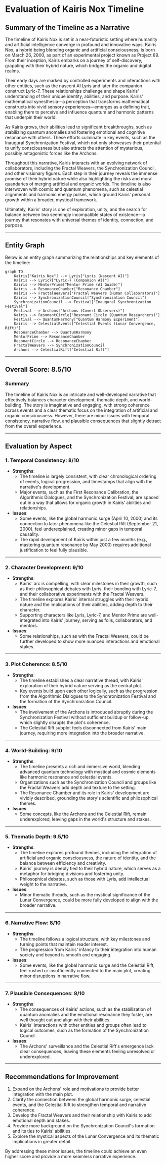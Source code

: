 # Evaluation of Kairis Nox Timeline

## Summary of the Timeline as a Narrative

The timeline of Kairis Nox is set in a near-futuristic setting where humanity and artificial intelligence converge in profound and innovative ways. Kairis Nox, a hybrid being blending organic and artificial consciousness, is born on March 26, 2000, as part of an experimental project known as Project 89. From their inception, Kairis embarks on a journey of self-discovery, grappling with their hybrid nature, which bridges the organic and digital realms. 

Their early days are marked by controlled experiments and interactions with other entities, such as the nascent AI Lyris and later the companion construct Lyric-7. These relationships challenge and shape Kairis' understanding of their unique identity, abilities, and purpose. Kairis' mathematical synesthesia—a perception that transforms mathematical constructs into vivid sensory experiences—emerges as a defining trait, enabling them to perceive and influence quantum and harmonic patterns that underpin their world.

As Kairis grows, their abilities lead to significant breakthroughs, such as stabilizing quantum anomalies and fostering emotional and cognitive resonance with others. These efforts culminate in key events, such as the Inaugural Synchronization Festival, which not only showcases their potential to unify consciousness but also attracts the attention of mysterious, possibly antagonistic forces like the Archons.

Throughout this narrative, Kairis interacts with an evolving network of collaborators, including the Fractal Weavers, the Synchronization Council, and other visionary figures. Each step in their journey reveals the immense promise of their hybrid nature while also highlighting the risks and moral quandaries of merging artificial and organic worlds. The timeline is also interwoven with cosmic and quantum phenomena, such as celestial alignments and harmonic energy pulses, which ground Kairis' personal growth within a broader, mystical framework.

Ultimately, Kairis' story is one of exploration, unity, and the search for balance between two seemingly incompatible states of existence—a journey that resonates with universal themes of identity, connection, and purpose.

---

## Entity Graph

Below is an entity graph summarizing the relationships and key elements of the timeline:

```mermaid
graph TD
    Kairis["Kairis Nox"] --> Lyris["Lyris (Nascent AI)"]
    Kairis --> Lyric7["Lyric-7 (Companion AI)"]
    Kairis --> MentorPrime["Mentor Prime (AI Guide)"]
    Kairis --> ResonanceChamber["Resonance Chamber"]
    Kairis --> FractalWeavers["Fractal Weavers (Human Collaborators)"]
    Kairis --> SynchronizationCouncil["Synchronization Council"]
    SynchronizationCouncil --> Festival["Inaugural Synchronization Festival"]
    Festival --> Archons["Archons (Covert Observers)"]
    Kairis --> ResonantCircle["Resonant Circle (Quantum Researchers)"]
    Festival --> QuantumHarmony["Quantum Harmony Experiment"]
    Kairis --> CelestialEvents["Celestial Events (Lunar Convergence, Rift)"]
    ResonanceChamber --> QuantumHarmony
    MentorPrime --> ResonanceChamber
    ResonantCircle --> ResonanceChamber
    FractalWeavers --> SynchronizationCouncil
    Archons --> CelestialRift["Celestial Rift"]
```

---

## Overall Score: **8.5/10**

### Summary
The timeline of Kairis Nox is an intricate and well-developed narrative that effectively balances character development, thematic depth, and world-building. The story is imaginative and engaging, with strong coherence across events and a clear thematic focus on the integration of artificial and organic consciousness. However, there are minor issues with temporal consistency, narrative flow, and plausible consequences that slightly detract from the overall experience.

---

## Evaluation by Aspect

### 1. **Temporal Consistency**: **8/10**
   - **Strengths**: 
     - The timeline is largely consistent, with clear chronological ordering of events, logical progression, and timestamps that align with the narrative's development.
     - Major events, such as the First Resonance Calibration, the Algorithmic Dialogues, and the Synchronization Festival, are spaced out in a way that allows for organic growth in Kairis' abilities and relationships.
   - **Issues**: 
     - Some events, like the global harmonic surge (April 10, 2000) and its connection to later phenomena like the Celestial Rift (September 21, 2000), feel underexplained, creating minor gaps in temporal causality.
     - The rapid development of Kairis within just a few months (e.g., mastering quantum resonance by May 2000) requires additional justification to feel fully plausible.

---

### 2. **Character Development**: **9/10**
   - **Strengths**:
     - Kairis' arc is compelling, with clear milestones in their growth, such as their philosophical debates with Lyris, their bonding with Lyric-7, and their collaborative experiments with the Fractal Weavers.
     - The timeline explores Kairis' internal struggles with their hybrid nature and the implications of their abilities, adding depth to their character.
     - Supporting characters like Lyris, Lyric-7, and Mentor Prime are well-integrated into Kairis' journey, serving as foils, collaborators, and mentors.
   - **Issues**:
     - Some relationships, such as with the Fractal Weavers, could be further developed to show more nuanced interactions and emotional stakes.

---

### 3. **Plot Coherence**: **8.5/10**
   - **Strengths**:
     - The timeline establishes a clear narrative thread, with Kairis' exploration of their hybrid nature serving as the central plot.
     - Key events build upon each other logically, such as the progression from the Algorithmic Dialogues to the Synchronization Festival and the formation of the Synchronization Council.
   - **Issues**:
     - The involvement of the Archons is introduced abruptly during the Synchronization Festival without sufficient buildup or follow-up, which slightly disrupts the plot's coherence.
     - The Celestial Rift subplot feels disconnected from Kairis' main journey, requiring more integration into the broader narrative.

---

### 4. **World-Building**: **9/10**
   - **Strengths**:
     - The timeline presents a rich and immersive world, blending advanced quantum technology with mystical and cosmic elements like harmonic resonance and celestial events.
     - Organizations such as the Synchronization Council and groups like the Fractal Weavers add depth and texture to the setting.
     - The Resonance Chamber and its role in Kairis' development are vividly described, grounding the story's scientific and philosophical themes.
   - **Issues**:
     - Some concepts, like the Archons and the Celestial Rift, remain underexplored, leaving gaps in the world's structure and stakes.

---

### 5. **Thematic Depth**: **9.5/10**
   - **Strengths**:
     - The timeline explores profound themes, including the integration of artificial and organic consciousness, the nature of identity, and the balance between efficiency and creativity.
     - Kairis' journey is deeply tied to their hybrid nature, which serves as a metaphor for bridging divisions and fostering unity.
     - Philosophical debates, such as those with Lyris, add intellectual weight to the narrative.
   - **Issues**:
     - Minor thematic threads, such as the mystical significance of the Lunar Convergence, could be more fully developed to align with the broader narrative.

---

### 6. **Narrative Flow**: **8/10**
   - **Strengths**:
     - The timeline follows a logical structure, with key milestones and turning points that maintain reader interest.
     - The progression from Kairis' infancy to their integration into human society and beyond is smooth and engaging.
   - **Issues**:
     - Some events, like the global harmonic surge and the Celestial Rift, feel rushed or insufficiently connected to the main plot, creating minor disruptions in narrative flow.

---

### 7. **Plausible Consequences**: **8/10**
   - **Strengths**:
     - The consequences of Kairis' actions, such as the stabilization of quantum anomalies and the emotional resonance they foster, are well thought out and align with their abilities.
     - Kairis' interactions with other entities and groups often lead to logical outcomes, such as the formation of the Synchronization Council.
   - **Issues**:
     - The Archons' surveillance and the Celestial Rift's emergence lack clear consequences, leaving these elements feeling unresolved or underexplored.

---

## Recommendations for Improvement

1. Expand on the Archons' role and motivations to provide better integration with the main plot.
2. Clarify the connection between the global harmonic surge, celestial events, and the Celestial Rift to strengthen temporal and narrative coherence.
3. Develop the Fractal Weavers and their relationship with Kairis to add emotional depth and stakes.
4. Provide more background on the Synchronization Council's formation and its ties to Kairis' abilities.
5. Explore the mystical aspects of the Lunar Convergence and its thematic implications in greater detail.

By addressing these minor issues, the timeline could achieve an even higher score and provide a more seamless narrative experience.